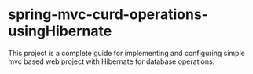 # spring-mvc-curd-operations-usingHibernate
This project is a complete guide for implementing and configuring simple mvc based web project with Hibernate for database operations. 
